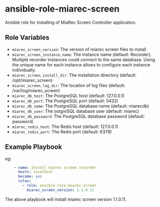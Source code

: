 # ansible-role-miarec-screen

Ansible role for installing of MiaRec Screen Controller application.


Role Variables
--------------

- `miarec_screen_version`: The version of miarec screen files to install
- `miarec_screen_instance_name`: The instance name (default: Recorder). Multiple recorder instances could connect to the same database. Using the unique name for each instance allows to configure each instance individually.
- `miarec_screen_install_dir`: The installation directory (default: /opt/miarec_screen)
- `miarec_screen_log_dir`: The location of log files (default: /var/log/miarec_screen)
- `miarec_db_host`: The PostgreSQL host (default: 127.0.0.1)
- `miarec_db_port`: The PostgreSQL port (default: 5432)
- `miarec_db_name`: The PostgreSQL database name (default: miarecdb)
- `miarec_db_user`: The ostgreSQL database user (default: miarec)
- `miarec_db_password`: The PostgreSQL database password (default: password)
- `miarec_redis_host`: The Redis host (default: 127.0.0.1)
- `miarec_redis_port`: The Redis port (default: 6379)

Example Playbook
----------------

eg:

``` yaml
    - name: Install miarec screen recorder
      hosts: localhost
      become: yes
      roles:
        - role: ansible-role-miarec-screen
          miarec_screen_version: 1.1.0.11 
```

The above playbook will install miarec screen version 1.1.0.11.




